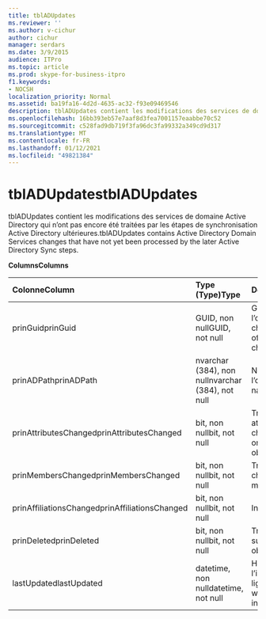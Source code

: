 ```yaml
---
title: tblADUpdates
ms.reviewer: ''
ms.author: v-cichur
author: cichur
manager: serdars
ms.date: 3/9/2015
audience: ITPro
ms.topic: article
ms.prod: skype-for-business-itpro
f1.keywords:
- NOCSH
localization_priority: Normal
ms.assetid: ba19fa16-4d2d-4635-ac32-f93e09469546
description: tblADUpdates contient les modifications des services de domaine Active Directory qui n’ont pas encore été traitées par les étapes de synchronisation Active Directory ultérieures.
ms.openlocfilehash: 16bb393eb57e7aaf8d3fea7001157eaabbe70c52
ms.sourcegitcommit: c528fad9db719f3fa96dc3fa99332a349cd9d317
ms.translationtype: MT
ms.contentlocale: fr-FR
ms.lasthandoff: 01/12/2021
ms.locfileid: "49821384"
---
```

# <a name="tbladupdates"></a><span data-ttu-id="37044-103">tblADUpdates</span><span class="sxs-lookup"><span data-stu-id="37044-103">tblADUpdates</span></span>
 
<span data-ttu-id="37044-104">tblADUpdates contient les modifications des services de domaine Active Directory qui n’ont pas encore été traitées par les étapes de synchronisation Active Directory ultérieures.</span><span class="sxs-lookup"><span data-stu-id="37044-104">tblADUpdates contains Active Directory Domain Services changes that have not yet been processed by the later Active Directory Sync steps.</span></span>
  
<span data-ttu-id="37044-105">**Columns**</span><span class="sxs-lookup"><span data-stu-id="37044-105">**Columns**</span></span>

|<span data-ttu-id="37044-106">**Colonne**</span><span class="sxs-lookup"><span data-stu-id="37044-106">**Column**</span></span>|<span data-ttu-id="37044-107">**Type (Type)**</span><span class="sxs-lookup"><span data-stu-id="37044-107">**Type**</span></span>|<span data-ttu-id="37044-108">**Description**</span><span class="sxs-lookup"><span data-stu-id="37044-108">**Description**</span></span>|
|:-----|:-----|:-----|
|<span data-ttu-id="37044-109">prinGuid</span><span class="sxs-lookup"><span data-stu-id="37044-109">prinGuid</span></span>  <br/> |<span data-ttu-id="37044-110">GUID, non null</span><span class="sxs-lookup"><span data-stu-id="37044-110">GUID, not null</span></span>  <br/> |<span data-ttu-id="37044-111">GUID de principal de l’objet qui a changé.</span><span class="sxs-lookup"><span data-stu-id="37044-111">Principal GUID of the object that changed.</span></span>  <br/> |
|<span data-ttu-id="37044-112">prinADPath</span><span class="sxs-lookup"><span data-stu-id="37044-112">prinADPath</span></span>  <br/> |<span data-ttu-id="37044-113">nvarchar (384), non null</span><span class="sxs-lookup"><span data-stu-id="37044-113">nvarchar (384), not null</span></span>  <br/> |<span data-ttu-id="37044-114">Nom unique de l’objet.</span><span class="sxs-lookup"><span data-stu-id="37044-114">Distinguished name of the object.</span></span>  <br/> |
|<span data-ttu-id="37044-115">prinAttributesChanged</span><span class="sxs-lookup"><span data-stu-id="37044-115">prinAttributesChanged</span></span>  <br/> |<span data-ttu-id="37044-116">bit, non null</span><span class="sxs-lookup"><span data-stu-id="37044-116">bit, not null</span></span>  <br/> |<span data-ttu-id="37044-117">True si au moins un attribut de l’objet a changé.</span><span class="sxs-lookup"><span data-stu-id="37044-117">True if at least one attribute of the object changed.</span></span>  <br/> |
|<span data-ttu-id="37044-118">prinMembersChanged</span><span class="sxs-lookup"><span data-stu-id="37044-118">prinMembersChanged</span></span>  <br/> |<span data-ttu-id="37044-119">bit, non null</span><span class="sxs-lookup"><span data-stu-id="37044-119">bit, not null</span></span>  <br/> |<span data-ttu-id="37044-120">True si l’appartenance a changé.</span><span class="sxs-lookup"><span data-stu-id="37044-120">True if the membership changed.</span></span>  <br/> |
|<span data-ttu-id="37044-121">prinAffiliationsChanged</span><span class="sxs-lookup"><span data-stu-id="37044-121">prinAffiliationsChanged</span></span>  <br/> |<span data-ttu-id="37044-122">bit, non null</span><span class="sxs-lookup"><span data-stu-id="37044-122">bit, not null</span></span>  <br/> |<span data-ttu-id="37044-123">Inutilisé.</span><span class="sxs-lookup"><span data-stu-id="37044-123">Not used.</span></span>  <br/> |
|<span data-ttu-id="37044-124">prinDeleted</span><span class="sxs-lookup"><span data-stu-id="37044-124">prinDeleted</span></span>  <br/> |<span data-ttu-id="37044-125">bit, non null</span><span class="sxs-lookup"><span data-stu-id="37044-125">bit, not null</span></span>  <br/> |<span data-ttu-id="37044-126">True si l’objet a été supprimé.</span><span class="sxs-lookup"><span data-stu-id="37044-126">True if the object was deleted.</span></span>  <br/> |
|<span data-ttu-id="37044-127">lastUpdated</span><span class="sxs-lookup"><span data-stu-id="37044-127">lastUpdated</span></span>  <br/> |<span data-ttu-id="37044-128">datetime, non null</span><span class="sxs-lookup"><span data-stu-id="37044-128">datetime, not null</span></span>  <br/> |<span data-ttu-id="37044-129">Horodatage de l’insertion de la ligne.</span><span class="sxs-lookup"><span data-stu-id="37044-129">Time stamp of when the row was inserted.</span></span>  <br/> |
   

